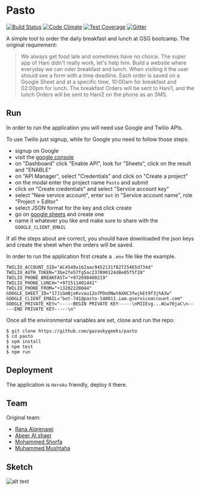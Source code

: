 # Pasto

[![Build Status](https://travis-ci.org/gazaskygeeks/pasto.svg?branch=master)](https://travis-ci.org/gazaskygeeks/pasto)
[![Code Climate](https://codeclimate.com/github/gazaskygeeks/pasto/badges/gpa.svg)](https://codeclimate.com/github/gazaskygeeks/pasto)
[![Test Coverage](https://codeclimate.com/github/gazaskygeeks/pasto/badges/coverage.svg)](https://codeclimate.com/github/gazaskygeeks/pasto/coverage)
[![Gitter](https://badges.gitter.im/gitterHQ/gitter.svg)](https://gitter.im/gazaskygeeks_bootcamp/pasto)

A simple tool to order the daily breakfast and lunch at GSG bootcamp.
The original requirement:

> We always get food late and sometimes have no choice. The super app of Hani
didn't really work, let's help him. Build a website where everyday we can oder
breakfast and lunch. When visiting it the user should see a form with a time
deadline. Each order is saved on a Google Sheet and at a specific time, 10:00am
for breakfast and 02:00pm for lunch. The breakfast Orders will be sent to Hani1,
and the lunch Orders will be sent to Hani2 on the phone as an SMS.

## Run

In order to run the application you will need use Google and Twilio APIs.

To use Twilio just signup, while for Google you need to follow those steps:
- signup on Google
- visit the [google console](https://console.developers.google.com/apis/dashboard)
- on "Dashboard" click "Enable API", look for "Sheets", click on the result and "ENABLE"
- on "API Manager", select "Credentials" and click on "Create a project"
- on the modal enter the project name `Pasto` and submit
- click on "Create credentials" and select "Service account key"
- select "New service account", enter `bot` in "Service account name", role "Project > Editor"
- select JSON format for the key and click create
- go on [google sheets](https://docs.google.com/spreadsheets/u/0/) and create one
- name it whatever you like and make sure to share with the `GOOGLE_CLIENT_EMAIL`

If all the steps about are correct, you should have downloaded the json keys and
create the sheet when the orders will be saved.

In order to run the application first create a `.env` file like the example.

```
TWILIO_ACCOUNT_SID="AC4549x162aac9452131f82725465d734d"
TWILIO_AUTH_TOKEN="3be2fe57fg5ac237090124d8e05f5f20"
TWILIO_PHONE_BREAKFAST="+972698400219"
TWILIO_PHONE_LUNCH="+971511401441"
TWILIO_PHONE_FROM="+13202220044"
GOOGLE_SHEET_ID="17JiGmBjoKvvau12o7PDoONwYAXHC3fwjkEt9f3jhA3w"
GOOGLE_CLIENT_EMAIL="bot-741@pasto-140011.iam.gserviceaccount.com"
GOOGLE_PRIVATE_KEY="-----BEGIN PRIVATE KEY-----\nMIIEvg...Wiw70jaC\n-----END PRIVATE KEY-----\n"
```

Once all the environmental variables are set, clone and run the repo:

```
$ git clone https://github.com/gazaskygeeks/pasto
$ cd pasto
$ npm install
$ npm test
$ npm run
```

## Deployment

The application is `Heroku` friendly, deploy it there.

## Team

Original team:
- [Rana Alqrenawi](https://github.com/RanaAlqrenawi)
- [Abeer Al shaer](https://github.com/abeeralshaer)
- [Mohammed Shorfa](https://github.com/mhmdshorafa)
- [Muhammed Mushtaha](https://github.com/muhmushtaha)

## Sketch

![alt text](https://scontent.fjrs2-1.fna.fbcdn.net/v/t34.0-12/16997507_10206350716085054_872691707_n.jpg?oh=c2f84b3ad54dba9bf3ce6243fbf6784b&oe=58B65083 "Sketch")
